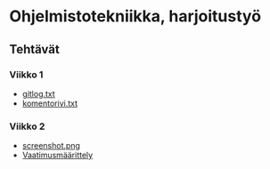 # Ohjelmistotekniikka, harjoitustyö
## Tehtävät
### Viikko 1


  - [gitlog.txt](https://github.com/nothros/ot-harjoitustyo/blob/master/laskarit/viikko1/gitlog.txt)
  - [komentorivi.txt](https://github.com/nothros/ot-harjoitustyo/blob/master/laskarit/viikko1/komentorivi.txt)

### Viikko 2
  

  - [screenshot.png](https://github.com/nothros/ot-harjoitustyo/blob/master/laskarit/viikko2/screenshot.png)
  - [Vaatimusmäärittely](https://github.com/nothros/ot-harjoitustyo/blob/master/ot-projekti/dokumentaatio/vaatimusmaarittely.md)
